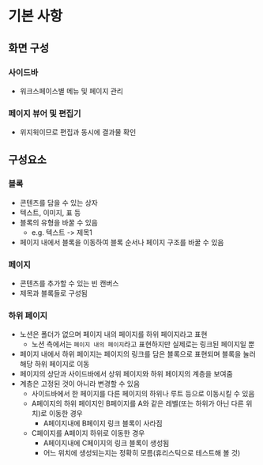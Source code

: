 # 기본 사항

## 화면 구성
### 사이드바
- 워크스페이스별 메뉴 및 페이지 관리
### 페이지 뷰어 및 편집기
- 위지윅이므로 편집과 동시에 결과물 확인

## 구성요소
### 블록
- 콘텐츠를 담을 수 있는 상자
- 텍스트, 이미지, 표 등
- 블록의 유형을 바꿀 수 있음
  - e.g. 텍스트 -> 제목1
- 페이지 내에서 블록을 이동하여 블록 순서나 페이지 구조를 바꿀 수 있음
### 페이지
- 콘텐츠를 추가할 수 있는 빈 캔버스
- 제목과 블록들로 구성됨
### 하위 페이지
- 노션은 폴더가 없으며 페이지 내의 페이지를 하위 페이지라고 표현
  - 노션 측에서는 `페이지 내의 페이지`라고 표현하지만 실제로는 링크된 페이지일 뿐
- 페이지 내에서 하위 페이지는 페이지의 링크를 담은 블록으로 표현되며 블록을 눌러 해당 하위 페이지로 이동
- 페이지의 상단과 사이드바에서 상위 페이지와 하위 페이지의 계층을 보여줌
- 계층은 고정된 것이 아니라 변경할 수 있음
  - 사이드바에서 한 페이지를 다른 페이지의 하위나 루트 등으로 이동시킬 수 있음
  - A페이지의 하위 페이지인 B페이지를 A와 같은 레벨(또는 하위가 아닌 다른 위치)로 이동한 경우
    - A페이지내에 B페이지 링크 블록이 사라짐
  - C페이지를 A페이지 하위로 이동한 경우
    - A페이지내에 C페이지의 링크 블록이 생성됨
    - 어느 위치에 생성되는지는 정확히 모름(휴리스틱으로 테스트해 볼 것)

